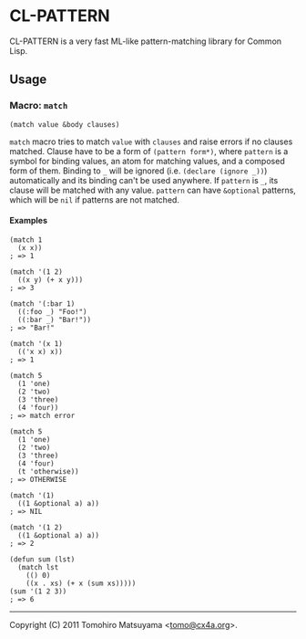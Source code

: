 CL-PATTERN
==========

CL-PATTERN is a very fast ML-like pattern-matching library for Common
Lisp.

Usage
-----

### Macro: `match`

    (match value &body clauses)

`match` macro tries to match `value` with `clauses` and raise errors
if no clauses matched. Clause have to be a form of `(pattern form*)`,
where `pattern` is a symbol for binding values, an atom for matching
values, and a composed form of them. Binding to `_` will be ignored
(i.e. `(declare (ignore _))`) automatically and its binding can't be
used anywhere. If `pattern` is `_`, its clause will be matched with
any value. `pattern` can have `&optional` patterns, which will be
`nil` if patterns are not matched.

#### Examples

    (match 1
      (x x))
    ; => 1
    
    (match '(1 2)
      ((x y) (+ x y)))
    ; => 3
    
    (match '(:bar 1)
      ((:foo _) "Foo!")
      ((:bar _) "Bar!"))
    ; => "Bar!"
    
    (match '(x 1)
      (('x x) x))
    ; => 1
    
    (match 5
      (1 'one)
      (2 'two)
      (3 'three)
      (4 'four))
    ; => match error
    
    (match 5
      (1 'one)
      (2 'two)
      (3 'three)
      (4 'four)
      (t 'otherwise))
    ; => OTHERWISE
    
    (match '(1)
      ((1 &optional a) a))
    ; => NIL
    
    (match '(1 2)
      ((1 &optional a) a))
    ; => 2

    (defun sum (lst)
      (match lst
        (() 0)
        ((x . xs) (+ x (sum xs)))))
    (sum '(1 2 3))
    ; => 6

----

Copyright (C) 2011  Tomohiro Matsuyama <<tomo@cx4a.org>>.
